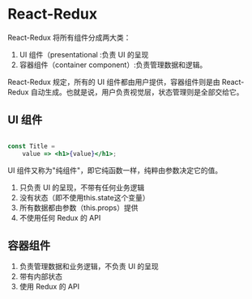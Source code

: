 # React-Redux

React-Redux 将所有组件分成两大类：
1. UI 组件（presentational :负责 UI 的呈现
2. 容器组件（container component）:负责管理数据和逻辑。

React-Redux 规定，所有的 UI 组件都由用户提供，容器组件则是由 React-Redux 自动生成。也就是说，用户负责视觉层，状态管理则是全部交给它。

## UI 组件

```jsx

const Title =
	value => <h1>{value}</h1>;
```
UI 组件又称为"纯组件"，即它纯函数一样，纯粹由参数决定它的值。

1. 只负责 UI 的呈现，不带有任何业务逻辑
2. 没有状态（即不使用this.state这个变量）
3. 所有数据都由参数（this.props）提供
4. 不使用任何 Redux 的 API

## 容器组件
1. 负责管理数据和业务逻辑，不负责 UI 的呈现
2. 带有内部状态
3. 使用 Redux 的 API

# 